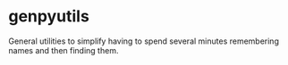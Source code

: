 # genpyutils
General utilities to simplify having to spend several minutes remembering names and then finding them.
